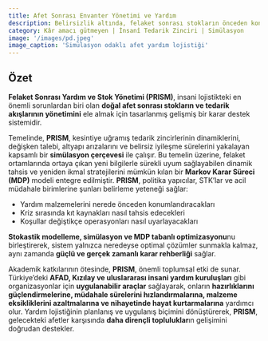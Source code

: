 ```yaml
---
title: Afet Sonrası Envanter Yönetimi ve Yardım
description: Belirsizlik altında, felaket sonrası stokların önceden konumlandırılması, dağıtımı ve tahsisini optimize etmek için simülasyon ve Markov Karar Süreçleri (MDP) kullanan bir karar destek platformu.
category: Kâr amacı gütmeyen | İnsanî Tedarik Zinciri | Simülasyon
image: '/images/pd.jpeg'
image_caption: 'Simülasyon odaklı afet yardım lojistiği'
---
```


## Özet

**Felaket Sonrası Yardım ve Stok Yönetimi (PRISM)**, insani lojistikteki en önemli sorunlardan biri olan **doğal afet sonrası stokların ve tedarik akışlarının yönetimini** ele almak için tasarlanmış gelişmiş bir karar destek sistemidir.

Temelinde, **PRISM**, kesintiye uğramış tedarik zincirlerinin dinamiklerini, değişken talebi, altyapı arızalarını ve belirsiz iyileşme sürelerini yakalayan kapsamlı bir **simülasyon çerçevesi** ile çalışır. Bu temelin üzerine, felaket ortamlarında ortaya çıkan yeni bilgilerle sürekli uyum sağlayabilen dinamik tahsis ve yeniden ikmal stratejilerini mümkün kılan bir **Markov Karar Süreci (MDP)** modeli entegre edilmiştir. **PRISM**, politika yapıcılar, STK’lar ve acil müdahale birimlerine şunları belirleme yeteneği sağlar:
 - Yardım malzemelerini nerede önceden konumlandıracakları
 - Kriz sırasında kıt kaynakları nasıl tahsis edecekleri
 - Koşullar değiştikçe operasyonları nasıl uyarlayacakları

**Stokastik modelleme, simülasyon ve MDP tabanlı optimizasyonu**nu birleştirerek, sistem yalnızca neredeyse optimal çözümler sunmakla kalmaz, aynı zamanda **güçlü ve gerçek zamanlı karar rehberliği** sağlar.

Akademik katkılarının ötesinde, **PRISM**, önemli toplumsal etki de sunar. Türkiye’deki **AFAD, Kızılay ve uluslararası insani yardım kuruluşları** gibi organizasyonlar için **uygulanabilir araçlar** sağlayarak, onların **hazırlıklarını güçlendirmelerine, müdahale sürelerini hızlandırmalarına, malzeme eksikliklerini azaltmalarına ve nihayetinde hayat kurtarmalarına** yardımcı olur. Yardım lojistiğinin planlanış ve uygulanış biçimini dönüştürerek, **PRISM**, gelecekteki afetler karşısında **daha dirençli topluluklar**ın gelişimini doğrudan destekler.